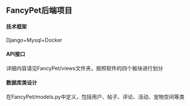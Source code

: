 ## FancyPet后端项目

#### 技术框架
Django+Mysql+Docker

#### API接口
详细内容请见FancyPet/views文件夹，按照软件的四个板块进行划分

#### 数据库类设计
在FancyPet/models.py中定义，包括用户、帖子、评论、活动、宠物空间等类


